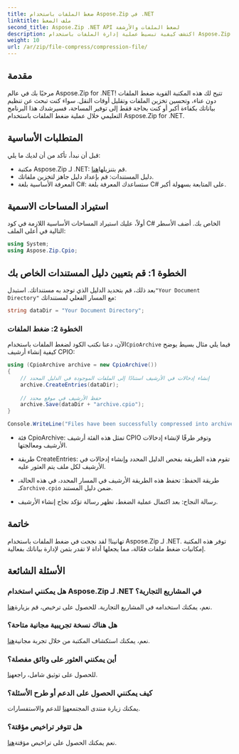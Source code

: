 ```yaml
---
title: ضغط الملفات باستخدام Aspose.Zip في .NET
linktitle: ملف الضغط
second_title: Aspose.Zip .NET API لضغط الملفات والأرشفة
description: اكتشف كيفية تبسيط عملية إدارة الملفات باستخدام Aspose.Zip for .NET. يرشدك هذا الدليل التفصيلي خلال خطوات ضغط الملفات.
weight: 10
url: /ar/zip/file-compress/compression-file/
---
```

## مقدمة

مرحبًا بك في عالم Aspose.Zip for .NET! تتيح لك هذه المكتبة القوية ضغط الملفات دون عناء، وتحسين تخزين الملفات وتقليل أوقات النقل. سواء كنت تبحث عن تنظيم بياناتك بكفاءة أكبر أو كنت بحاجة فقط إلى توفير المساحة، فسيرشدك هذا البرنامج التعليمي خلال عملية ضغط الملفات باستخدام Aspose.Zip for .NET.

## المتطلبات الأساسية

قبل أن نبدأ، تأكد من أن لديك ما يلي:

-  مكتبة Aspose.Zip لـ .NET: قم بتنزيلها[هنا](https://releases.aspose.com/zip/net/).
- دليل المستندات: قم بإعداد دليل جاهز لتخزين ملفاتك.
- المعرفة الأساسية بلغة C#: ستساعدك المعرفة بلغة C# على المتابعة بسهولة أكبر.

## استيراد المساحات الاسمية

أولاً، عليك استيراد المساحات الأساسية اللازمة في كود C# الخاص بك. أضف الأسطر التالية في أعلى الملف:

```csharp
using System;
using Aspose.Zip.Cpio;
```

## الخطوة 1: قم بتعيين دليل المستندات الخاص بك

بعد ذلك، قم بتحديد الدليل الذي توجد به مستنداتك. استبدل`"Your Document Directory"` مع المسار الفعلي لمستنداتك:

```csharp
string dataDir = "Your Document Directory";
```

### الخطوة 2: ضغط الملفات

 الآن، دعنا نكتب الكود لضغط الملفات باستخدام`CpioArchive` فيما يلي مثال بسيط يوضح كيفية إنشاء أرشيف CPIO:

```csharp
using (CpioArchive archive = new CpioArchive())
{
    // إنشاء إدخالات في الأرشيف استنادًا إلى الملفات الموجودة في الدليل المحدد
    archive.CreateEntries(dataDir);
    
    // حفظ الأرشيف في موقع محدد
    archive.Save(dataDir + "archive.cpio");
}

Console.WriteLine("Files have been successfully compressed into archive.cpio!");
```

- فئة CpioArchive: تمثل هذه الفئة أرشيف CPIO وتوفر طرقًا لإنشاء إدخالات الأرشيف ومعالجتها.
  
- طريقة CreateEntries: تقوم هذه الطريقة بفحص الدليل المحدد وإنشاء إدخالات في الأرشيف لكل ملف يتم العثور عليه.
  
-  طريقة الحفظ: تحفظ هذه الطريقة الأرشيف في المسار المحدد، في هذه الحالة، كـ`archive.cpio` ضمن دليل المستند.
  
- رسالة النجاح: بعد اكتمال عملية الضغط، تظهر رسالة تؤكد نجاح إنشاء الأرشيف.

## خاتمة

تهانينا! لقد نجحت في ضغط الملفات باستخدام Aspose.Zip لـ .NET. توفر هذه المكتبة إمكانيات ضغط ملفات فعّالة، مما يجعلها أداة لا تقدر بثمن لإدارة بياناتك بفعالية.

## الأسئلة الشائعة

### هل يمكنني استخدام Aspose.Zip لـ .NET في المشاريع التجارية؟
 نعم، يمكنك استخدامه في المشاريع التجارية. للحصول على ترخيص، قم بزيارة[هنا](https://purchase.conholdate.com/buy).

### هل هناك نسخة تجريبية مجانية متاحة؟
 نعم، يمكنك استكشاف المكتبة من خلال تجربة مجانية[هنا](https://releases.aspose.com/).

### أين يمكنني العثور على وثائق مفصلة؟
 للحصول على توثيق شامل، راجع[هنا](https://reference.aspose.com/zip/net/).

### كيف يمكنني الحصول على الدعم أو طرح الأسئلة؟
 يمكنك زيارة منتدى المجتمع[هنا](https://forum.aspose.com/c/zip/37) للدعم والاستفسارات.

### هل تتوفر تراخيص مؤقتة؟
 نعم يمكنك الحصول على تراخيص مؤقتة[هنا](https://purchase.conholdate.com/temporary-license/).
